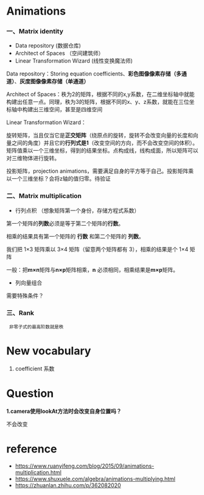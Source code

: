 # Animations

### 一、Matrix identity

- Data repository (数据仓库)
- Architect of Spaces （空间建筑师）
- Linear Transformation Wizard (线性变换魔法师)



Data repository：Storing equation coefficients、**彩色图像像素存储（多通道）**、**灰度图像像素存储（单通道）**

Architect of Spaces：秩为2的矩阵，根据不同的x,y系数，在二维坐标轴中就能构建出任意一点。同理，秩为3的矩阵，根据不同的x、y、z系数，就能在三位坐标轴中构建出三维空间，甚至是四维空间

Linear Transformation Wizard：

旋转矩阵，当且仅当它是**正交矩阵**（绕原点的旋转，旋转不会改变向量的长度和向量之间的角度）并且它的**行列式是1**（改变空间的方向，而不会改变空间的体积）。矩阵值乘以一个三维坐标，得到的结果坐标。点构成线，线构成面，所以矩阵可以对三维物体进行旋转。

投影矩阵，projection animations，需要满足自身的平方等于自己。投影矩阵乘以一个三维坐标？会将z轴的值归零。待验证



### 二、Matrix multiplication

- 行列点积 （想象矩阵第一个身份，存储方程式系数）

第一个矩阵的**列数**必须是等于第二个矩阵的**行数**。

相乘的结果具有第一个矩阵的 **行数** 和第二个矩阵的 **列数**。

我们把 1×3 矩阵乘以 3×4 矩阵（留意两个矩阵都有 3），相乘的结果是个 1×4 矩阵

一般：把**m×n**矩阵与**n×p**矩阵相乘，**n** 必须相同，相乘结果是**m×p**矩阵。

- 列向量组合

需要特殊条件？



### 三、Rank

```text
 非零子式的最高阶数就是秩 
```



# New vocabulary

1. coefficient 系数



# Question

**1.camera使用lookAt方法时会改变自身位置吗？**

不会改变



# reference

- https://www.ruanyifeng.com/blog/2015/09/animations-multiplication.html
- https://www.shuxuele.com/algebra/animations-multiplying.html
- https://zhuanlan.zhihu.com/p/362082020

